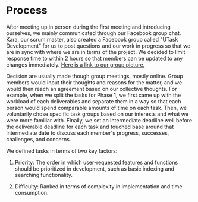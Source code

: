# Process

After meeting up in person during the first meeting and introducing ourselves, we mainly communicated through our Facebook group chat. Kara, our scrum master, also created a Facebook group called "UTask Development" for us to post questions and our work in progress so that we are in sync with where we are in terms of the project. We decided to limit response time to within 2 hours so that members can be updated to any changes immediately. [Here is a link to our group picture.](https://cdn.discordapp.com/attachments/373295849272246273/453733400960958467/image.jpg)

Decision are usually made though group meetings, mostly online. Group members would input their thoughts and reasons for the matter, and we would then reach an agreement based on our collective thoughts. For example, when we split the tasks for Phase 1, we first came up with the workload of each deliverables and separate them in a way so that each person would spend comparable amounts of time on each task. Then, we voluntarily chose specific task groups based on our interests and what we were more familiar with. Finally, we set an intermediate deadline well before the deliverable deadline for each task and touched base around that intermediate date to discuss each member's progress, successes, challenges, and concerns.

We defined tasks in terms of two key factors:

1. Priority: The order in which user-requested features and functions should be prioritized in development, such as basic indexing and searching functionality.

2. Difficulty: Ranked in terms of complexity in implementation and time consumption.

